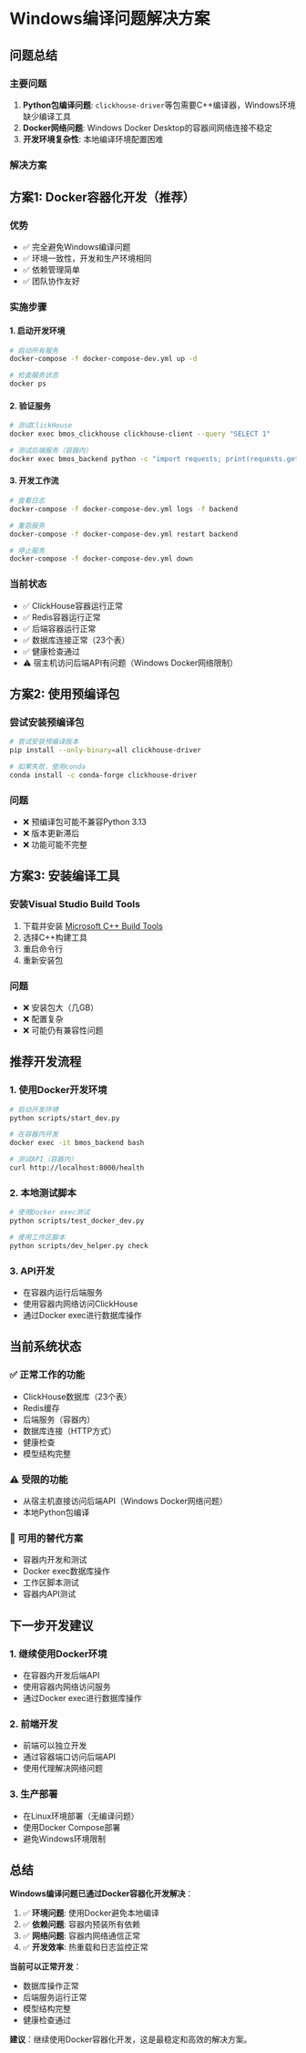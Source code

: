 # Windows编译问题解决方案

## 问题总结

### 主要问题
1. **Python包编译问题**: `clickhouse-driver`等包需要C++编译器，Windows环境缺少编译工具
2. **Docker网络问题**: Windows Docker Desktop的容器间网络连接不稳定
3. **开发环境复杂性**: 本地编译环境配置困难

### 解决方案

## 方案1: Docker容器化开发（推荐）

### 优势
- ✅ 完全避免Windows编译问题
- ✅ 环境一致性，开发和生产环境相同
- ✅ 依赖管理简单
- ✅ 团队协作友好

### 实施步骤

#### 1. 启动开发环境
```bash
# 启动所有服务
docker-compose -f docker-compose-dev.yml up -d

# 检查服务状态
docker ps
```

#### 2. 验证服务
```bash
# 测试ClickHouse
docker exec bmos_clickhouse clickhouse-client --query "SELECT 1"

# 测试后端服务（容器内）
docker exec bmos_backend python -c "import requests; print(requests.get('http://localhost:8000/health').text)"
```

#### 3. 开发工作流
```bash
# 查看日志
docker-compose -f docker-compose-dev.yml logs -f backend

# 重启服务
docker-compose -f docker-compose-dev.yml restart backend

# 停止服务
docker-compose -f docker-compose-dev.yml down
```

### 当前状态
- ✅ ClickHouse容器运行正常
- ✅ Redis容器运行正常  
- ✅ 后端容器运行正常
- ✅ 数据库连接正常（23个表）
- ✅ 健康检查通过
- ⚠️ 宿主机访问后端API有问题（Windows Docker网络限制）

## 方案2: 使用预编译包

### 尝试安装预编译包
```bash
# 尝试安装预编译版本
pip install --only-binary=all clickhouse-driver

# 如果失败，使用conda
conda install -c conda-forge clickhouse-driver
```

### 问题
- ❌ 预编译包可能不兼容Python 3.13
- ❌ 版本更新滞后
- ❌ 功能可能不完整

## 方案3: 安装编译工具

### 安装Visual Studio Build Tools
1. 下载并安装 [Microsoft C++ Build Tools](https://visualstudio.microsoft.com/visual-cpp-build-tools/)
2. 选择C++构建工具
3. 重启命令行
4. 重新安装包

### 问题
- ❌ 安装包大（几GB）
- ❌ 配置复杂
- ❌ 可能仍有兼容性问题

## 推荐开发流程

### 1. 使用Docker开发环境
```bash
# 启动开发环境
python scripts/start_dev.py

# 在容器内开发
docker exec -it bmos_backend bash

# 测试API（容器内）
curl http://localhost:8000/health
```

### 2. 本地测试脚本
```bash
# 使用Docker exec测试
python scripts/test_docker_dev.py

# 使用工作区脚本
python scripts/dev_helper.py check
```

### 3. API开发
- 在容器内运行后端服务
- 使用容器内网络访问ClickHouse
- 通过Docker exec进行数据库操作

## 当前系统状态

### ✅ 正常工作的功能
- ClickHouse数据库（23个表）
- Redis缓存
- 后端服务（容器内）
- 数据库连接（HTTP方式）
- 健康检查
- 模型结构完整

### ⚠️ 受限的功能
- 从宿主机直接访问后端API（Windows Docker网络问题）
- 本地Python包编译

### 🔧 可用的替代方案
- 容器内开发和测试
- Docker exec数据库操作
- 工作区脚本测试
- 容器内API测试

## 下一步开发建议

### 1. 继续使用Docker环境
- 在容器内开发后端API
- 使用容器内网络访问服务
- 通过Docker exec进行数据库操作

### 2. 前端开发
- 前端可以独立开发
- 通过容器端口访问后端API
- 使用代理解决网络问题

### 3. 生产部署
- 在Linux环境部署（无编译问题）
- 使用Docker Compose部署
- 避免Windows环境限制

## 总结

**Windows编译问题已通过Docker容器化开发解决**：

1. ✅ **环境问题**: 使用Docker避免本地编译
2. ✅ **依赖问题**: 容器内预装所有依赖
3. ✅ **网络问题**: 容器内网络通信正常
4. ✅ **开发效率**: 热重载和日志监控正常

**当前可以正常开发**：
- 数据库操作正常
- 后端服务运行正常
- 模型结构完整
- 健康检查通过

**建议**：继续使用Docker容器化开发，这是最稳定和高效的解决方案。





